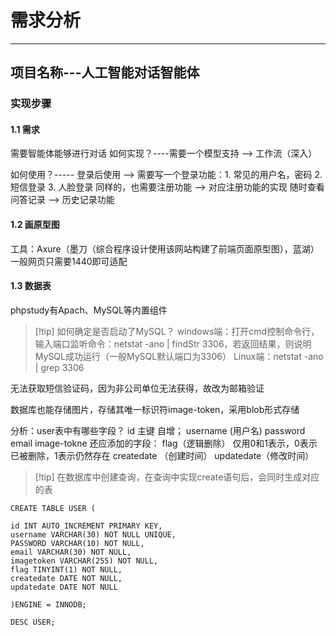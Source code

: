 # 需求分析

---

## 项目名称---人工智能对话智能体
### 实现步骤
#### 1.1 需求

需要智能体能够进行对话
如何实现？----需要一个模型支持 --> 工作流（深入）

如何使用？----- 登录后使用 --> 需要写一个登录功能：1. 常见的用户名，密码 2. 短信登录 3. 人脸登录
	同样的，也需要注册功能 --> 对应注册功能的实现
	随时查看问答记录 --> 历史记录功能
#### 1.2 画原型图

工具：Axure（墨刀（综合程序设计使用该网站构建了前端页面原型图），蓝湖）
	一般网页只需要1440即可适配

#### 1.3 数据表

phpstudy有Apach、MySQL等内置组件

>[!tip] 如何确定是否启动了MySQL？
>windows端：打开cmd控制命令行，输入端口监听命令：netstat -ano | findStr 3306，若返回结果，则说明MySQL成功运行（一般MySQL默认端口为3306）
>Linux端：netstat -ano | grep 3306

无法获取短信验证码，因为非公司单位无法获得，故改为邮箱验证

数据库也能存储图片，存储其唯一标识符image-token，采用blob形式存储

分析：user表中有哪些字段？
	id 主键 自增；
	username (用户名)
	password
	email
	image-tokne
	还应添加的字段：
		flag（逻辑删除）  仅用0和1表示，0表示已被删除，1表示仍然存在
		createdate （创建时间）
		updatedate（修改时间）

>[!tip] 在数据库中创建查询，在查询中实现create语句后，会同时生成对应的表
```MySQL
CREATE TABLE USER (

id INT AUTO_INCREMENT PRIMARY KEY,
username VARCHAR(30) NOT NULL UNIQUE,
PASSWORD VARCHAR(10) NOT NULL,
email VARCHAR(30) NOT NULL,
imagetoken VARCHAR(255) NOT NULL,
flag TINYINT(1) NOT NULL,
createdate DATE NOT NULL,
updatedate DATE NOT NULL

)ENGINE = INNODB;

DESC USER; 

```